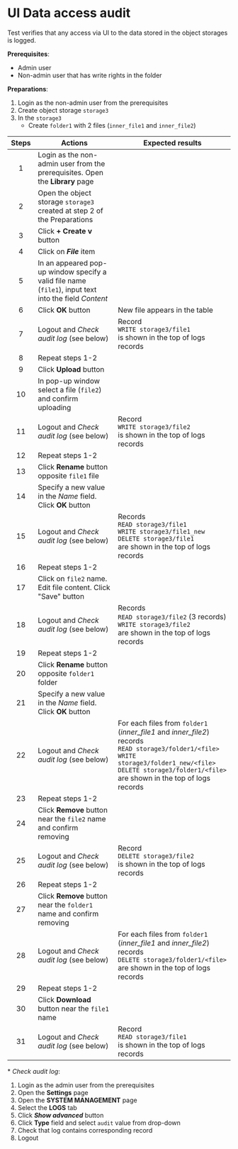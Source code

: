# UI Data access audit

Test verifies that any access via UI to the data stored in the object storages is logged.

**Prerequisites**:
- Admin user
- Non-admin user that has write rights in the folder

**Preparations**:
1. Login as the non-admin user from the prerequisites 
2. Create object storage `storage3`
3. In the `storage3`
    - Create `folder1` with 2 files (`inner_file1` and `inner_file2`)

| Steps | Actions | Expected results |
| :---: | --- | --- |
| 1 | Login as the non-admin user from the prerequisites. Open the **Library** page | |
| 2 | Open the object storage `storage3` created at step 2 of the Preparations | |
| 3 | Click **+ Create v** button | |
| 4 | Click on ***File*** item | |
| 5 | In an appeared pop-up window specify a valid file name (`file1`), input text into the field _Content_ | |
| 6 | Click **OK** button | New file appears in the table |
| 7 | Logout and _Check audit log_ (see below) | Record <br> `WRITE storage3/file1` <br> is shown in the top of logs records |
| 8 | Repeat steps 1-2 | |
| 9 | Click **Upload** button | |
| 10 | In pop-up window select a file (`file2`) and confirm uploading | |
| 11 | Logout and _Check audit log_ (see below) | Record <br> `WRITE storage3/file2` <br> is shown in the top of logs records |
| 12 | Repeat steps 1-2 | |
| 13 | Click **Rename** button opposite `file1` file | |
| 14 | Specify a new value in the _Name_ field. Click **OK** button | |
| 15 | Logout and _Check audit log_ (see below) | Records <br> `READ storage3/file1` <br> `WRITE storage3/file1_new` <br> `DELETE storage3/file1` <br> are shown in the top of logs records | 
| 16 | Repeat steps 1-2 | |
| 17 | Click on `file2` name. Edit file content. Click "Save" button | |
| 18 | Logout and _Check audit log_ (see below) | Records <br> `READ storage3/file2` (3 records) <br> `WRITE storage3/file2` <br> are shown in the top of logs records | 
| 19 | Repeat steps 1-2 | |
| 20 | Click **Rename** button opposite `folder1` folder | |
| 21 | Specify a new value in the _Name_ field. Click **OK** button | |
| 22 | Logout and _Check audit log_ (see below) | For each files from `folder1` (*inner_file1* and *inner_file2*) records <br> `READ storage3/folder1/<file>` <br> `WRITE storage3/folder1_new/<file>` <br> `DELETE storage3/folder1/<file>` <br> are shown in the top of logs records | 
| 23 | Repeat steps 1-2 | |
| 24 | Click **Remove** button near the `file2` name and confirm removing | |
| 25 | Logout and _Check audit log_ (see below) | Record <br> `DELETE storage3/file2` <br> is shown in the top of logs records |
| 26 | Repeat steps 1-2 | |
| 27 | Click **Remove** button near the `folder1` name and confirm removing | |
| 28 | Logout and _Check audit log_ (see below) | For each files from `folder1` (*inner_file1* and *inner_file2*) records <br> `DELETE storage3/folder1/<file>` <br> are shown in the top of logs records |
| 29 | Repeat steps 1-2 | |
| 30 | Click **Download** button near the `file1` name | |
| 31 | Logout and _Check audit log_ (see below) | Record <br> `READ storage3/file1` <br> is shown in the top of logs records |

\* _Check audit log_:
1. Login as the admin user from the prerequisites
2. Open the **Settings** page
3. Open the **SYSTEM MANAGEMENT** page
4. Select the **LOGS** tab
5. Click ***Show advanced*** button
6. Click **Type** field and select `audit` value from drop-down
7. Check that log contains corresponding record
8. Logout
